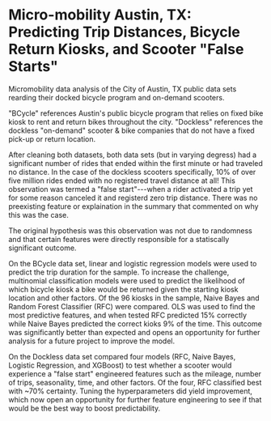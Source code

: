 # Micro-mobility Austin, TX: Predicting Trip Distances, Bicycle Return Kiosks, and Scooter "False Starts"
Micromobility data analysis of the City of Austin, TX public data sets rearding their docked bicycle program and on-demand scooters.

"BCycle" references Austin's public bicycle program that relies on fixed bike kiosk to rent and return bikes throughout the city.
"Dockless" references the dockless "on-demand" scooter & bike companies that do not have a fixed pick-up or return location.

After cleaning both datasets, both data sets (but in varying degress) had a significant number of rides that ended 
within the first minute or had traveled no distance. In the case of the dockless scooters specifically, 10% of over five million rides ended with no registered travel distance at all! This observation was termed a "false start"---when a rider activated a trip yet for some reason canceled it and registerd zero trip distance. There was no preexisting feature or explaination in the summary that commented on why this was the case.

The original hypothesis was this observation was not due to randomness and that certain features were directly responsible for a statiscally significant outcome. 

On the BCycle data set, linear and logistic regression models were used to predict the trip duration for the sample. To increase the challenge, multinomial classification models were used to predict the likelihood of which bicycle kiosk a bike would be returned given the starting kiosk location and other factors. Of the 96 kiosks in the sample, Naive Bayes and Random Forest Classifier (RFC) were compared. OLS was used to find the most predictive features, and when tested RFC predicted 15% correctly while Naive Bayes predicted the correct kioks 9% of the time. This outcome was significantly better than expected and opens an opportunity for further analysis for a future project to improve the model. 

On the Dockless data set compared four models (RFC, Naive Bayes, Logistic Regression, and XGBoost) to test whether a scooter would experience a "false start" engineered features such as the mileage, number of trips, seasonality, time, and other factors. Of the four, RFC classified best with ~70% certainty. Tuning the hyperparameters did yield improvement, which now open an opportunity for further feature engineering to see if that would be the best way to boost predictability. 
